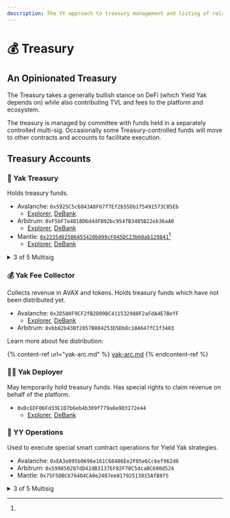 ```yaml
---
description: The YY approach to treasury management and listing of related accounts.
---
```


# 💰 Treasury

## An Opinionated Treasury

The Treasury takes a generally bullish stance on DeFi (which Yield Yak depends on) while also contributing TVL and fees to the platform and ecosystem.

The treasury is managed by committee with funds held in a separately controlled multi-sig. Occasionally some Treasury-controlled funds will move to other contracts and accounts to facilitate execution.&#x20;

## Treasury Accounts

### 🏦 Yak Treasury

Holds treasury funds.&#x20;

* Avalanche: `0x5925C5c6843A8F67f7Ef2b55Db1f5491573C85Eb`
  * [Explorer](https://snowtrace.io/address/0x5925C5c6843A8F67f7Ef2b55Db1f5491573C85Eb), [DeBank](https://debank.com/profile/0x5925c5c6843a8f67f7ef2b55db1f5491573c85eb)
* Arbitrum: `0xF5bF7e4B18D6d4dFB92bc954fB3485B22eb36aA0`
  * [Explorer](https://arbiscan.io/address/0xf5bf7e4b18d6d4dfb92bc954fb3485b22eb36aa0), [DeBank](https://debank.com/profile/0xf5bf7e4b18d6d4dfb92bc954fb3485b22eb36aa0)
* Mantle: [`0x2235d025B6455420b099cF045DC23b60ab129841`](#user-content-fn-1)[^1]
  * [Explorer](https://mantlescan.xyz/address/0x2235d025b6455420b099cf045dc23b60ab129841), [DeBank](https://debank.com/profile/0x2235d025b6455420b099cf045dc23b60ab129841)

<details>

<summary>3 of 5 Multisig</summary>

* **Ravageur77**, Core
* **Angus**, Core
* **Eric Sulli**, Treasury
* **harry.avax**, Treasury
* **Deployer**

</details>

### 💰 Yak Fee Collector

Collects revenue in AVAX and tokens. Holds treasury funds which have not been distributed yet.

* Avalanche: `0x2D580F9CF2fB2D09BC411532988F2aFdA4E7BefF`
  * [Explorer](https://snowtrace.io/address/0x2D580F9CF2fB2D09BC411532988F2aFdA4E7BefF/transactions), [DeBank](https://debank.com/profile/0x2D580F9CF2fB2D09BC411532988F2aFdA4E7BefF?chain=avax)
* Arbitrum: `0xbb82b43Bf2057B804253D5Db8c18A647fC1f3403`

Learn more about fee distribution:

{% content-ref url="yak-arc.md" %}
[yak-arc.md](yak-arc.md)
{% endcontent-ref %}

### 🧑‍💻 Yak Deployer

May temporarily hold treasury funds. Has special rights to claim revenue on behalf of the platform.

* `0xDcEDF06Fd33E1D7b6eb4b309f779a0e9D3172e44`
  * [Explorer](https://snowtrace.io/address/0xDcEDF06Fd33E1D7b6eb4b309f779a0e9D3172e44/transactions), [DeBank](https://debank.com/profile/0xDcEDF06Fd33E1D7b6eb4b309f779a0e9D3172e44?chain=avax)

### 👷 YY Operations

Used to execute special smart contract operations for Yield Yak strategies.&#x20;

* Avalanche: `0xEA3e895b0696e161C68486Ee2F85e6Cc6ef962d0`
* Arbitrum: `0x599850287dD42dB3137EF82F70C5dcaBC690d524`
* Mantle: `0x75F5DBC676484CA0e2487ee01792513815AfB8f5`

<details>

<summary>3 of 5 Multisig</summary>

* **Yak Man**, Core
* **Yak Warrior**, Core
* **Ravageur77,** Core
* **Simon**, Core
* **Angus,** Core

</details>

[^1]: 

